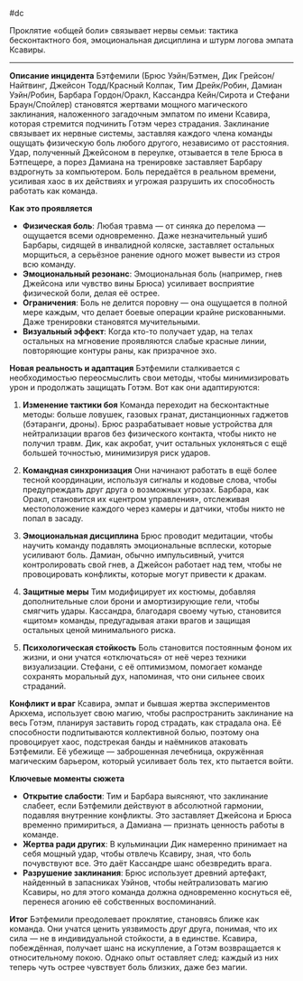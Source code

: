 #dc

Проклятие «общей боли» связывает нервы семьи: тактика бесконтактного боя, эмоциональная дисциплина и штурм логова эмпата Ксавиры.

---

**Описание инцидента**
Бэтфемили (Брюс Уэйн/Бэтмен, Дик Грейсон/Найтвинг, Джейсон Тодд/Красный Колпак, Тим Дрейк/Робин, Дамиан Уэйн/Робин, Барбара Гордон/Оракл, Кассандра Кейн/Сирота и Стефани Браун/Спойлер) становятся жертвами мощного магического заклинания, наложенного загадочным эмпатом по имени Ксавира, которая стремится подчинить Готэм через страдания. Заклинание связывает их нервные системы, заставляя каждого члена команды ощущать физическую боль любого другого, независимо от расстояния. Удар, полученный Джейсоном в переулке, отзывается в теле Брюса в Бэтпещере, а порез Дамиана на тренировке заставляет Барбару вздрогнуть за компьютером. Боль передаётся в реальном времени, усиливая хаос в их действиях и угрожая разрушить их способность работать как команда.

**Как это проявляется**
- **Физическая боль**: Любая травма — от синяка до перелома — ощущается всеми одновременно. Даже незначительный ушиб Барбары, сидящей в инвалидной коляске, заставляет остальных морщиться, а серьёзное ранение одного может вывести из строя всю команду.
- **Эмоциональный резонанс**: Эмоциональная боль (например, гнев Джейсона или чувство вины Брюса) усиливает восприятие физической боли, делая её острее.
- **Ограничения**: Боль не делится поровну — она ощущается в полной мере каждым, что делает боевые операции крайне рискованными. Даже тренировки становятся мучительными.
- **Визуальный эффект**: Когда кто-то получает удар, на телах остальных на мгновение проявляются слабые красные линии, повторяющие контуры раны, как призрачное эхо.

**Новая реальность и адаптация**
Бэтфемили сталкивается с необходимостью переосмыслить свои методы, чтобы минимизировать урон и продолжать защищать Готэм. Вот как они адаптируются:

1. **Изменение тактики боя**
Команда переходит на бесконтактные методы: больше ловушек, газовых гранат, дистанционных гаджетов (бэтаранги, дроны). Брюс разрабатывает новые устройства для нейтрализации врагов без физического контакта, чтобы никто не получил травм. Дик, как акробат, учит остальных уклоняться с ещё большей точностью, минимизируя риск ударов.

2. **Командная синхронизация**
Они начинают работать в ещё более тесной координации, используя сигналы и кодовые слова, чтобы предупреждать друг друга о возможных угрозах. Барбара, как Оракл, становится их «центром управления», отслеживая местоположение каждого через камеры и датчики, чтобы никто не попал в засаду.

3. **Эмоциональная дисциплина**
Брюс проводит медитации, чтобы научить команду подавлять эмоциональные всплески, которые усиливают боль. Дамиан, обычно импульсивный, учится контролировать свой гнев, а Джейсон работает над тем, чтобы не провоцировать конфликты, которые могут привести к дракам.

4. **Защитные меры**
Тим модифицирует их костюмы, добавляя дополнительные слои брони и амортизирующие гели, чтобы смягчить удары. Кассандра, благодаря своему чутью, становится «щитом» команды, предугадывая атаки врагов и защищая остальных ценой минимального риска.

5. **Психологическая стойкость**
Боль становится постоянным фоном их жизни, и они учатся «отключаться» от неё через техники визуализации. Стефани, с её оптимизмом, помогает команде сохранять моральный дух, напоминая, что они сильнее своих страданий.

**Конфликт и враг**
Ксавира, эмпат и бывшая жертва экспериментов Аркхема, использует свою магию, чтобы распространить заклинание на весь Готэм, планируя заставить город страдать, как страдала она. Её способности подпитываются коллективной болью, поэтому она провоцирует хаос, подстрекая банды и наёмников атаковать Бэтфемили. Её убежище — заброшенная лечебница, окружённая магическим барьером, который усиливает боль тех, кто пытается войти.

**Ключевые моменты сюжета**
- **Открытие слабости**: Тим и Барбара выясняют, что заклинание слабеет, если Бэтфемили действуют в абсолютной гармонии, подавляя внутренние конфликты. Это заставляет Джейсона и Брюса временно примириться, а Дамиана — признать ценность работы в команде.
- **Жертва ради других**: В кульминации Дик намеренно принимает на себя мощный удар, чтобы отвлечь Ксавиру, зная, что боль почувствуют все. Это даёт Кассандре шанс обезвредить врага.
- **Разрушение заклинания**: Брюс использует древний артефакт, найденный в запасниках Уэйнов, чтобы нейтрализовать магию Ксавиры, но для этого команда должна одновременно коснуться её, перенеся агонию её собственных воспоминаний.

**Итог**
Бэтфемили преодолевает проклятие, становясь ближе как команда. Они учатся ценить уязвимость друг друга, понимая, что их сила — не в индивидуальной стойкости, а в единстве. Ксавира, побеждённая, получает шанс на искупление, а Готэм возвращается к относительному покою. Однако опыт оставляет след: каждый из них теперь чуть острее чувствует боль близких, даже без магии.

